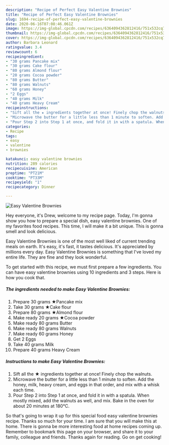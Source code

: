 ```yaml
---
description: "Recipe of Perfect Easy Valentine Brownies"
title: "Recipe of Perfect Easy Valentine Brownies"
slug: 1694-recipe-of-perfect-easy-valentine-brownies
date: 2020-06-16T07:08:46.061Z
image: https://img-global.cpcdn.com/recipes/6364094362812416/751x532cq70/easy-valentine-brownies-recipe-main-photo.jpg
thumbnail: https://img-global.cpcdn.com/recipes/6364094362812416/751x532cq70/easy-valentine-brownies-recipe-main-photo.jpg
cover: https://img-global.cpcdn.com/recipes/6364094362812416/751x532cq70/easy-valentine-brownies-recipe-main-photo.jpg
author: Barbara Leonard
ratingvalue: 3.4
reviewcount: 6
recipeingredient:
- "30 grams Pancake mix"
- "30 grams Cake flour"
- "80 grams Almond flour"
- "20 grams Cocoa powder"
- "80 grams Butter"
- "80 grams Walnuts"
- "60 grams Honey"
- "2 Eggs"
- "40 grams Milk"
- "40 grams Heavy Cream"
recipeinstructions:
- "Sift all the ★ ingredients together at once! Finely chop the walnuts."
- "Microwave the butter for a little less than 1 minute to soften. Add the honey, milk, heavy cream, and eggs in that order, and mix with a whisk each time."
- "Pour Step 2 into Step 1 at once, and fold it in with a spatula. When mostly mixed, add the walnuts as well, and mix. Bake in the oven for about 20 minutes at 180℃."
categories:
- Recipe
tags:
- easy
- valentine
- brownies

katakunci: easy valentine brownies 
nutrition: 289 calories
recipecuisine: American
preptime: "PT21M"
cooktime: "PT33M"
recipeyield: "1"
recipecategory: Dinner

---
```



![Easy Valentine Brownies](https://img-global.cpcdn.com/recipes/6364094362812416/751x532cq70/easy-valentine-brownies-recipe-main-photo.jpg)

Hey everyone, it's Drew, welcome to my recipe page. Today, I'm gonna show you how to prepare a special dish, easy valentine brownies. One of my favorites food recipes. This time, I will make it a bit unique. This is gonna smell and look delicious.

Easy Valentine Brownies is one of the most well liked of current trending meals on earth. It's easy, it's fast, it tastes delicious. It's appreciated by millions every day. Easy Valentine Brownies is something that I've loved my entire life. They are fine and they look wonderful.




To get started with this recipe, we must first prepare a few ingredients. You can have easy valentine brownies using 10 ingredients and 3 steps. Here is how you cook that.

<!--inarticleads1-->

##### The ingredients needed to make Easy Valentine Brownies:

1. Prepare 30 grams ★Pancake mix
1. Take 30 grams ★Cake flour
1. Prepare 80 grams ★Almond flour
1. Make ready 20 grams ★Cocoa powder
1. Make ready 80 grams Butter
1. Make ready 80 grams Walnuts
1. Make ready 60 grams Honey
1. Get 2 Eggs
1. Take 40 grams Milk
1. Prepare 40 grams Heavy Cream




<!--inarticleads2-->

##### Instructions to make Easy Valentine Brownies:

1. Sift all the ★ ingredients together at once! Finely chop the walnuts.
1. Microwave the butter for a little less than 1 minute to soften. Add the honey, milk, heavy cream, and eggs in that order, and mix with a whisk each time.
1. Pour Step 2 into Step 1 at once, and fold it in with a spatula. When mostly mixed, add the walnuts as well, and mix. Bake in the oven for about 20 minutes at 180℃.




So that's going to wrap it up for this special food easy valentine brownies recipe. Thanks so much for your time. I am sure that you will make this at home. There is gonna be more interesting food at home recipes coming up. Remember to bookmark this page on your browser, and share it to your family, colleague and friends. Thanks again for reading. Go on get cooking!
